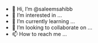 - 👋 Hi, I’m @saleemsahibb
- 👀 I’m interested in ...
- 🌱 I’m currently learning ...
- 💞️ I’m looking to collaborate on ...
- 📫 How to reach me ...

<!---
saleemsahibb/saleemsahibb is a ✨ special ✨ repository because its `README.md` (this file) appears on your GitHub profile.
You can click the Preview link to take a look at your changes.
--->

